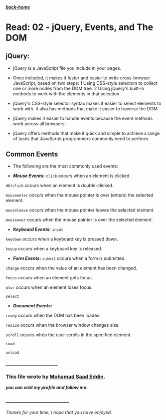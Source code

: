 ##### [back-home]()


# Read: 02 - jQuery, Events, and The DOM

## jQuery: 

* jQuery is a JavaScript file you include in your pages.

* Once included, it makes it faster and easier to write cross-browser JavaScript, based on two steps:
  1 Using CSS-style selectors to collect one or more nodes from the DOM tree.
  2 Using jQuery's built-in methods to work with the elements in that selection.

* jQuery's CSS-style selector syntax makes it easier to select elements to work with. It also has methods that make it easier to traverse the DOM.
* jQuery makes it easier to handle events because the event methods work across all browsers.
* jQuery offers methods that make it quick and simple to achieve a range of tasks that JavaScript programmers commonly need to perform.


## Common Events

* The following are the most commonly used events:

* ***Mouse Events:***
`click` occurs when an element is clicked.

`dblclick` occurs when an element is double-clicked.

`mouseenter` occurs when the mouse pointer is over (enters) the selected element.

`mouseleave` occurs when the mouse pointer leaves the selected element.

`mouseover` occurs when the mouse pointer is over the selected element.


* ***Keyboard Events:***
`input`

`keydown` occurs when a keyboard key is pressed down.

`keyup` occurs when a keyboard key is released.


* ***Form Events:***
`submit` occurs when a form is submitted.

`change` occurs when the value of an element has been changed.

`focus` occurs when an element gets focus.

`blur` occurs when an element loses focus.

`select`

* ***Document Events:***

`ready` occurs when the DOM has been loaded.

`resize` occurs when the browser window changes size.

`scroll` occurs when the user scrolls in the specified element.

`Load` 

`unload`




#### _________________________



### This file wrote by [Mohamad Saad Eddin](https://github.com/MHD22).
***you can visit my profile and follow me.***
### __________________________


###### Thanks for your time, I hope that you have enjoyed.
